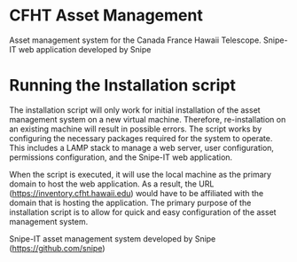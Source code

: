 # CFHT Asset Management
Asset management system for the Canada France Hawaii Telescope. Snipe-IT web application developed by Snipe
# Running the Installation script

The installation script will only work for initial installation of the asset management system on a new virtual machine. Therefore, re-installation on an existing machine will result in possible errors. The script works by configuring the necessary packages required for the system to operate. This includes a LAMP stack to manage a web server, user configuration, permissions configuration, and the Snipe-IT web application.

When the script is executed, it will use the local machine as the primary domain to host the web application. As a result, the URL (https://inventory.cfht.hawaii.edu) would have to be affiliated with the domain that is hosting the application. The primary purpose of the installation script is to allow for quick and easy configuration of the asset management system.

Snipe-IT asset management system developed by Snipe (https://github.com/snipe)
